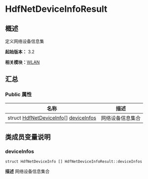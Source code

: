 # HdfNetDeviceInfoResult


## 概述

定义网络设备信息集

**起始版本：** 3.2

**相关模块：**[WLAN](_w_l_a_n_v11.md)


## 汇总


### Public 属性

| 名称 | 描述 | 
| -------- | -------- |
| struct [HdfNetDeviceInfo](_hdf_net_device_info_v11.md)[] [deviceInfos](#deviceinfos) | 网络设备信息集合  | 


## 类成员变量说明


### deviceInfos

```
struct HdfNetDeviceInfo [] HdfNetDeviceInfoResult::deviceInfos
```
**描述**
网络设备信息集合
